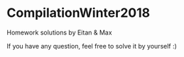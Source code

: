 # CompilationWinter2018
Homework solutions by Eitan & Max

If you have any question, feel free to solve it by yourself :)
